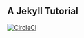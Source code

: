 A Jekyll Tutorial
-----

[![CircleCI](https://circleci.com/gh/dcycle/unit-test-tutorial.svg?style=svg)](https://circleci.com/gh/dcycle/unit-test-tutorial)

